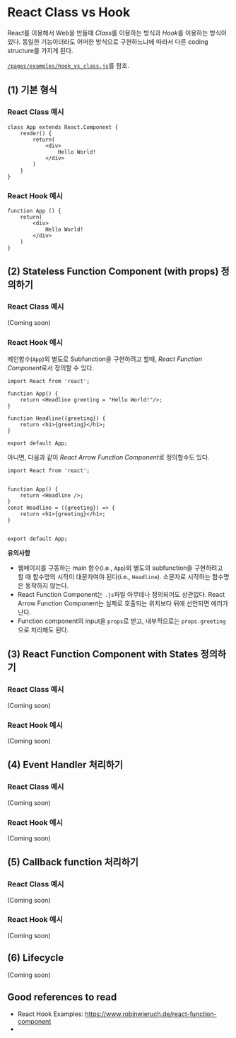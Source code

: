 # React Class vs Hook

React를 이용해서 Web을 만들때 *Class*를 이용하는 방식과 *Hook*를 이용하는 방식이 있다. 동일한 기능이더라도 어떠한 방식으로 구현하느냐에 따라서 다른 coding structure를 가지게 된다. 

[`/pages/examples/hook_vs_class.js`](/pages/examples/hook_vs_class.js)를 참조. 


## (1) 기본 형식

### React Class 예시
```
class App extends React.Component {
    render() {
        return(
            <div>
                Hello World!
            </div>
        )
    }
}
```

### React Hook 예시
```
function App () {
    return(
        <div>
            Hello World!
        </div>
    )
}
```



## (2) Stateless Function Component (with props) 정의하기

### React Class 예시

(Coming soon)

### React Hook 예시

메인함수(`App`)외 별도로 Subfunction을 구현하려고 할때, *React Function Component*로서 정의할 수 있다.

```
import React from 'react';
 
function App() {
    return <Headline greeting = "Hello World!"/>;
}
 
function Headline({greeting}) {
    return <h1>{greeting}</h1>;
}
 
export default App;
```

아니면, 다음과 같이 *React Arrow Function Component*로 정의할수도 있다.
```
import React from 'react';


function App() {
    return <Headline />;
}
const Headline = ({greeting}) => {
    return <h1>{greeting}</h1>;
}


export default App;
```

**유의사항**
- 웹페이지를 구동하는 main 함수(i.e., `App`)외 별도의 subfunction을 구현하려고 할 때 함수명의 시작이 대문자여야 된다(i.e., `Headline`). 소문자로 시작하는 함수명은 동작하지 않는다.
- React Function Component는 `.js`파일 아무데나 정의되어도 상관없다. React Arrow Function Component는 실제로 호출되는 위치보다 뒤에 선언되면 에러가 난다.
- Function component의 input을 `props`로 받고, 내부적으로는 `props.greeting`으로 처리해도 된다.  

## (3) React Function Component with States 정의하기

### React Class 예시
(Coming soon)
### React Hook 예시
(Coming soon)

## (4) Event Handler 처리하기

### React Class 예시
(Coming soon)
### React Hook 예시
(Coming soon)

## (5) Callback function 처리하기

### React Class 예시
(Coming soon)
### React Hook 예시
(Coming soon)

## (6) Lifecycle 
(Coming soon)

## Good references to read
- React Hook Examples: https://www.robinwieruch.de/react-function-component
- 
